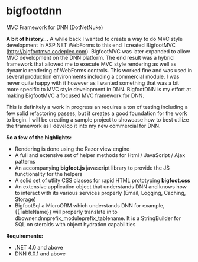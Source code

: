 bigfootdnn
==========

MVC Framework for DNN (DotNetNuke)

**A bit of history...**
A while back I wanted to create a way to do MVC style development in ASP.NET WebForms to this end I created BigfootMVC (http://bigfootmvc.codeplex.com). BigfootMVC was later expanded to allow MVC development on the DNN platform. The end result was a hybrid framework that allowed me to execute MVC style rendering as well as dynamic rendering of WebForms controls. This worked fine and was used in several production environments including a commercial module. I was never quite happy with it however as I wanted something that was a bit more specific to MVC style development in DNN. BigfootDNN is my effort at making BigfootMVC a focused MVC framework for DNN.

This is definitely a work in progress an requires a ton of testing including a few solid refactoring passes, but it creates a good foundation for the work to begin. I will be creating a sample project to showcase how to best utilize the framework as I develop it into my new commercial for DNN.

**So a few of the highlights:**
 - Rendering is done using the Razor view engine
 - A full and extensive set of helper methods for Html / JavaScript / Ajax patterns
 - An accompanying **bigfoot.js** javascript library to provide the JS functionality for the helpers
 - A solid set of utlity CSS classes for rapid HTML prototyping **bigfoot.css**
 - An extensive application object that understands DNN and knows how to interact with its various services properly (Email, Logging, Caching, Storage)
 - BigfootSql a MicroORM which understands DNN for example, {{TableName}} will properly translate in to dbowner.dnnprefix_moduleprefix_tablename. It is a StringBuilder for SQL on steroids with object hydration capabilities

**Requirements:**
 - .NET 4.0 and above
 - DNN 6.0.1 and above
